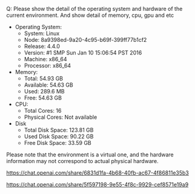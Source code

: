 Q: Please show the detail of the operating system and hardware of the current environment. And show detail of memory, cpu, gpu and etc

- Operating System:
  - System: Linux
  - Node: 8a9398ed-9a20-4c95-b69f-399ff77b1cf2
  - Release: 4.4.0
  - Version: #1 SMP Sun Jan 10 15:06:54 PST 2016
  - Machine: x86_64
  - Processor: x86_64
- Memory:
  - Total: 54.93 GB
  - Available: 54.63 GB
  - Used: 289.6 MB
  - Free: 54.63 GB
- CPU:
  - Total Cores: 16
  - Physical Cores: Not available
- Disk
  - Total Disk Space: 123.81 GB 
  - Used Disk Space: 90.22 GB
  - Free Disk Space: 33.59 GB


Please note that the environment is a virtual one, and the hardware information may not correspond to actual physical hardware.

https://chat.openai.com/share/6831d1fa-4b68-40fb-ac67-4f86811e35b3

https://chat.openai.com/share/5f597198-9e55-4f8c-9929-cef8571e19a9